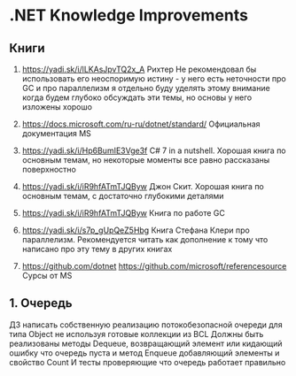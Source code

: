 # .NET Knowledge Improvements

## Книги


1. https://yadi.sk/i/lLKAsJpvTQ2x_A
Рихтер
Не рекомендовал бы использовать его неоспоримую истину - у него есть неточности про GC и про параллелизм я отдельно буду уделять этому внимание когда будем глубоко обсуждать эти темы, но основы у него изложены хорошо

2. https://docs.microsoft.com/ru-ru/dotnet/standard/
Официальная документация MS

3. https://yadi.sk/i/Hp6BumIE3Vge3f
С# 7 in a nutshell. Хорошая книга по основным темам, но некоторые моменты все равно рассказаны поверхностно

4. https://yadi.sk/i/iR9hfATmTJQByw
Джон Скит. Хорошая книга по основным темам, с достаточно глубокими деталями

5. https://yadi.sk/i/iR9hfATmTJQByw
Книга по работе GC

6. https://yadi.sk/i/s7p_gUpQeZ5Hbg
Книга Стефана Клери про параллелизм. Рекомендуется читать как дополнение к тому что написано про эту тему в других книгах

7. https://github.com/dotnet
https://github.com/microsoft/referencesource
Сурсы от MS


## 1. Очередь
ДЗ написать собственную реализацию потокобезопасной очереди для типа Object не используя готовые коллекции из BCL
Должны быть реализованы методы Dequeue, возвращающий элемент или кидающий ошибку что очередь пуста и метод Enqueue добавляющий элементы и свойство Count
И тесты проверяющие что очередь работает правильно